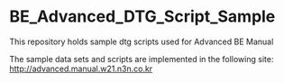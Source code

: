 # BE_Advanced_DTG_Script_Sample
This repository holds sample dtg scripts used for Advanced BE Manual

The sample data sets and scripts are implemented in the following site: 
http://advanced.manual.w21.n3n.co.kr
